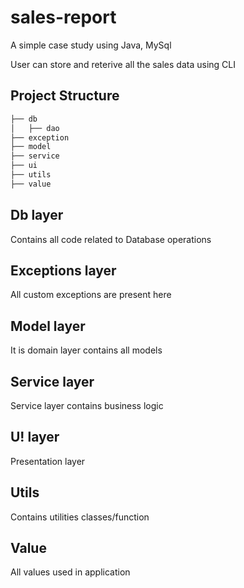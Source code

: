 # sales-report
A simple case study using Java, MySql

User can store and reterive all the sales data using CLI

## Project Structure
```bash
├── db
│   ├── dao
├── exception
├── model
├── service
├── ui
├── utils
├── value
```
## Db layer
Contains all code related to Database operations

## Exceptions layer
All custom exceptions are present here

## Model layer
It is domain layer contains all models 

## Service layer
Service layer contains business logic

## U! layer
Presentation layer

## Utils
Contains utilities classes/function

## Value
All values used in application


